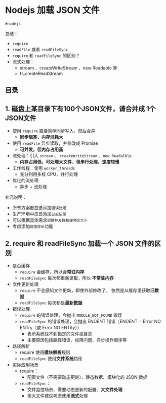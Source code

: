 
# Nodejs 加载 JSON 文件

`#nodejs` 

总结：
- `require`
- `readFile` 或者 `readFileSync` 
- `require` 和 `readFileSync` 的区别？
- 流式处理：
	- stream 、createWriteStream 、new Readable 等
	- fs.createReadStream


## 目录
<!-- toc -->
 ## 1. 磁盘上某目录下有100个JSON文件，请合并成 1个JSON文件 

- 使用 `require` 直接简单同步写入，然后合并
	- **同步阻塞，内存消耗大**
- 使用 `readFile` 异步读取，并修改成 Promise 
	- **可并发，但内存占用高**
- 流处理：引入 `stream` 、 `createWriteStream` 、`new Readalble`
	- **内存占用低，可处理大文件，但串行处理，速度较慢**
- 工作线程：使用 `worker_threads` 
	- 充分利用多核 CPU，并行处理
- 优化的流处理
	- 异步 + 流处理

补充说明：
- 所有方案都应该添加`错误处理`
- 生产环境中应该添加`日志记录`
- 可以根据具体需求`调整并发数和缓冲区大小`
- 考虑添加`进度提示`功能

## 2. require 和 readFileSync 加载一个 JSON 文件的区别

- 是否缓存
	- `require` 会缓存，所以会**常驻内存**
	- `readFileSync` 每次都重新读取，所以 **不常驻内存**
- 文件更新处理
	- `require` 不会感知文件更新，即使外部修改了， 依然是从缓存里获取**旧数据**
	- `readFileSync` 每次都是**最新数据**
- 错误处理
	- `require` 的错误处理，会抛出 `MODULE_NOT_FOUND` 错误
	- `readFileSync` 的错误处理，会抛出 ENOENT 错误（ENOENT = Error NO ENTry（或 Error NO ENTity））
		- 表示系统找不到指定的文件或目录
		- 主要原因包括路径错误、权限问题、异步操作顺序等
- 路径解析
	- require 使用**模块解析**规则
	- `readFileSync` 使用**文件系统**路径
- 实际应用场景
	- require：
		- 配置文件（不需要动态更新）、静态数据、模块化的 JSON 数据
	- `readFileSync`：
		- 文件监控场景、需要动态更新的配置、**大文件处理** 
		- 但大文件建议考虑使用**流式**处理

